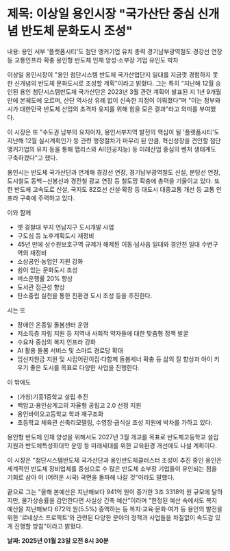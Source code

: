 # **제목: 이상일 용인시장 "국가산단 중심 신개념 반도체 문화도시 조성"**

  내용: 용인 서부 '플랫폼시티'도 첨단 앵커기업 유치 총력 경기남부광역철도·경강선 연장 등 교통인프라 확충 용인형 반도체 인재 양성·소부장 기업 유인도 박차

이상일 용인시장이 "용인 첨단시스템 반도체 국가산업단지 일대를 지금껏 경험하지 못한 신개념의 반도체 문화도시로 조성할 계획"이라고 밝혔다. 그는 특히 "지난해 12월 승인된 용인 첨단시스템반도체 국가산단은 2023년 3월 관련 계획이 발표된 지 1년 9개월 만에 본궤도에 오르며, 산단 역사상 유례 없이 신속한 지정이 이뤄졌다"며 "이는 정부와 시가 대한민국 반도체 산업의 초격차 유지를 위해 힘을 모은 결과"라고 의미를 부여했다.

이 시장은 또 "수도권 남부의 요지이자, 용인서부지역 발전의 핵심이 될 '플랫폼시티'도 지난해 12월 실시계획인가 등 관련 행정절차가 마무리 된 만큼, 혁신성장을 견인할 첨단 앵커기업의 유치 등을 통해 팹리스와 AI(인공지능) 등 미래산업 중심의 벤처 생태계도 구축하겠다"고 했다.

용인시는 반도체 국가산단과 연계해 경강선 연장, 경기남부광역철도 신설, 분당선 연장, 도시철도 동백∼신봉선과 경전철 광교 연장 등 철도망 확충에 총력을 기울이고 있다. 또한 반도체 고속도로 신설, 국지도 82호선 신설·확장 등 대도시 대중교통 개선 등 교통 인프라 구축에 주력하고 있다.

이와 함께
- 옛 경찰대 부지 언남지구 도시개발 사업
- 구도심 등 노후계획도시 재정비
- 45년 만에 상수원보호구역 규제가 해제된 이동·남사읍 일대와 경안천 일대 수변구역의 재정비
- 소상공인·농업인 지원 강화
- 쉼이 있는 문화도시 조성
- 버스운행률 20% 향상
- 도서관 접근성 향상
- 탄소중립 실천을 통한 친환경 도시 조성 등을 추진한다.

시는 또
- 장애인 온종일 돌봄센터 운영
- 저소득층 자립 지원 등 지역내 사회적 약자들에 대한 맞춤형 정책 발굴
- 수요자 중심의 복지 인프라 강화
- AI 활용 돌봄 서비스 및 스마트 경로당 확대
- 임신지원금 지원 및 시립어린이집·다함께 돌봄세너 확충 등 삶의 질 향상과 아이 키우기 좋은 도시를 목표로 다양한 사업을 진행한다.

이 밖에도
- (가칭)기흥1중학교 설립 추진
- 백암고·용인삼계고의 자율형 공립고 2.0 선정 지원
- 용인바이오고등학교 학과 재구조화
- 초등학교 체육관 신축리모델링, 수영장·급식실 조성 지원에 박차를 가하고 있다.

용인형 반도체 인재 양성을 위해서도 2027년 3월 개교를 목표로 반도체고등학교 설립 지원과 반도체특성화대학 운영 등 미래세대를 위한 교육환경 개선에도 나설 계획이다.

이 시장은 "첨단시스템반도체 국가산단과 용인반도체클러스터 조성이 추진 중인 용인은 세계적인 반도체 장비업체를 중심으로 수 많은 반도체 소부장 기업들이 유인되는 점을 기회로 삼아 이 (어려운 시국) 국면을 돌파해 나갈 것"이라도 말했다.

끝으로 그는 "올해 본예산은 지난해보다 941억 원이 증가한 3조 3318억 원 규모에 달하지만, 물가상승률을 감안한다면 사실상 긴축 예산"이라며 "한정된 예산 속에서도 복지 예산을 지난해보다 672억 원(5.5%) 증액하는 등 복지·교육·문화·여가 등 용인의 발전을 위한 '르네상스 프로젝트'와 관련된 다양한 분야의 정책과 사업들을 차질없이 속도감 있게 진행할 방침"이라고 밝혔다.

  **날짜: 2025년 01월 23일 오전 8시 30분**